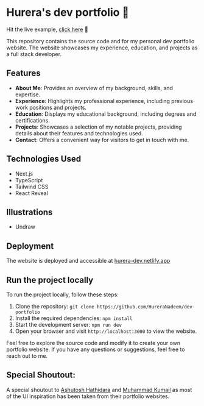 # Hurera's dev portfolio 💯

Hit the live example, [click here](hurera-dev.netlify.app) 🚀

This repository contains the source code and for my personal dev portfolio website. The website showcases my experience, education, and projects as a full stack developer.

## Features

- **About Me**: Provides an overview of my background, skills, and expertise.
- **Experience**: Highlights my professional experience, including previous work positions and projects.
- **Education**: Displays my educational background, including degrees and certifications.
- **Projects**: Showcases a selection of my notable projects, providing details about their features and technologies used.
- **Contact**: Offers a convenient way for visitors to get in touch with me.

## Technologies Used

- Next.js
- TypeScript
- Tailwind CSS
- React Reveal

## Illustrations

- Undraw

## Deployment

The website is deployed and accessible at [hurera-dev.netlify.app](hurera-dev.netlify.app)

## Run the project locally

To run the project locally, follow these steps:

1. Clone the repository: `git clone https://github.com/HureraNadeem/dev-portfolio`
2. Install the required dependencies: `npm install`
3. Start the development server: `npm run dev`
4. Open your browser and visit `http://localhost:3000` to view the website.

Feel free to explore the source code and modify it to create your own portfolio website. If you have any questions or suggestions, feel free to reach out to me.

## Special Shoutout:

A special shoutout to [Ashutosh Hathidara](https://github.com/ashutosh1919) and [Muhammad Kumail](https://github.com/mkumail1) as most of the UI inspiration has been taken from their portfolio websites.


